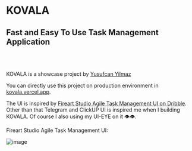 # **KOVALA**
## **Fast and Easy To Use** Task Management Application

<br />
<br />

KOVALA is a showcase project by [Yusufcan Yilmaz](https://yusufcanyilmaz.com)

You can directly use this project on production environment in [kovala.vercel.app](https://kovala.vercel.app).

The UI is inspired by [Fireart Studio Agile Task Management UI on Dribble](https://dribbble.com/shots/17292479-Agile-Task-Management-Dashboard).
Other than that Telegram and ClickUP UI is inspired me when I building KOVALA. Of course I also using my UI-EYE on it 👁️👁️.

Fireart Studio Agile Task Management UI:

![image](https://cdn.dribbble.com/users/485324/screenshots/17292479/media/b077c82e5c28ce53c8874540cf71ddf2.jpg?compress=1&resize=1600x1200&vertical=top)